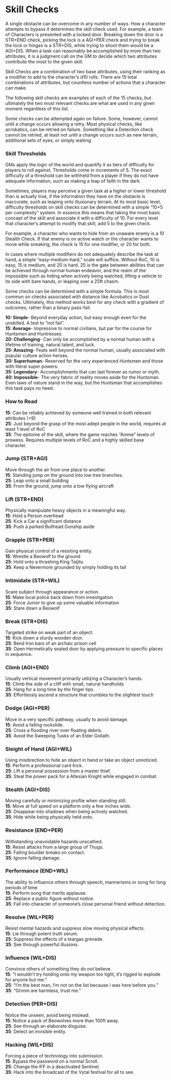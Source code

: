 # Skill Checks

A single obstacle can be overcome in any number of ways. How a character attempts to bypass it determines the skill check used. For example, a team of Characters is presented with a locked door. Breaking down the door is a STR+END check, picking the lock is a AGI+PER check and trying to break the lock or hinges is a STR+DIS, while trying to shoot them would be a AGI+DIS. When a task can reasonably be accomplished by more than two attributes, it is a judgment call on the GM to decide which two attributes contribute the most to the given skill.

Skill Checks are a combination of two base attributes, using their ranking as a modifier to add to the character’s d10 rolls. There are 15 total combinations of attributes, but countless number of actions that a character can make.

The following skill checks are examples of each of the 15 checks, but ultimately the two most relevant checks are what are used in any given moment regardless of this list.

Some checks can be attempted again on failure. Some, however, cannot until a change occurs allowing a retry. Most physical checks, like acrobatics, can be retried on failure. Something like a Detection check cannot be retried, at least not until a change occurs such as new terrain, additional sets of eyes, or simply waiting.

### Skill Thresholds

GMs apply the logic of the world and quantify it as tiers of difficulty for players to roll against. Thresholds come in increments of 5. The exact difficulty of a threshold can be withheld from a player if they do not have adequate information, such as making a leap of faith in the dark.

Sometimes, players may perceive a given task at a higher or lower threshold than is actually true, if the information they have on the obstacle is inaccurate, such as leaping onto illusionary terrain. At its most basic level, difficulty thresholds on skill checks can be determined with a simple “10+5 per complexity” system. In essence this means that taking the most basic concept of the skill and associate it with a difficulty of 10. For every level that character’s attempt to modify that skill, add 5 to the given check.

For example, a character who wants to hide from an unaware enemy is a 10 Stealth Check. If that enemy is on active watch or the character wants to move while sneaking, the check is 15 for one modifier, or 20 for both.

In cases where multiple modifiers do not adequately describe the task at hand, a simple “easy-medium-hard,” scale will suffice. Without RoC, 10 is easy, 15 is medium, and 20 is hard. 25 is the gate between abilities that can be achieved through normal human endeavor, and the realm of the impossible such as hiding when actively being watched, lifting a vehicle to its side with bare hands, or leaping over a 25ft chasm.

Some checks can be determined with a simple formula. This is most common on checks associated with distance like Acrobatics or Dust checks. Ultimately, this method works best for any check with a gradient of outcomes, rather than a binary pass-fail.

**10: Simple**- Beyond everyday action, but easy enough even for the unskilled. A test to “not fail”.  
**15: Average**- Impressive to normal civilians, but par for the course for Huntsmen and Huntresses.  
**20: Challenging**- Can only be accomplished by a normal human with a lifetime of training, natural talent, and luck.  
**25: Amazing**- Feats well beyond the normal human, usually associated with popular culture action heroes.  
**30: Superhuman**- Reserved for the very experienced Huntsmen and those with literal super powers.  
**35: Legendary**- Accomplishments that can last forever as rumor or myth.  
**40: Impossible**- The very fabric of reality moves aside for the Huntsman. Even laws of nature stand in the way, but the Huntsman that accomplishes this task pays no heed.

### How to Read
**15**: Can be reliably achieved by someone well trained in both relevant attributes (+9)  
**25**: Just beyond the grasp of the most adept people in the world, requires at least 1 level of RoC  
**35**: The epitome of the skill, where the game reaches “Anime” levels of prowess. Requires multiple levels of RoC and a highly skilled base character.

### Jump (STR+AGI)
Move through the air from one place to another.  
**15**: Standing jump on the ground into low tree branches.  
**25**: Leap onto a small building  
**35**: From the ground, jump onto a low flying aircraft

### Lift (STR+END)
Physically manipulate heavy objects in a meaningful way.  
**15**: Hold a Person overhead  
**25**: Kick a Car a significant distance  
**35**: Push a parked Bullhead Gunship aside

### Grapple (STR+PER)
Gain physical control of a resisting entity.  
**15**: Wrestle a Beowolf to the ground  
**25**: Hold onto a thrashing King Taijitu  
**35**: Keep a Nevermore grounded by simply holding its tail

### Intimidate (STR+WIL)
Scare subject through appearance or action.  
**15**: Make local police back down from investigation  
**25**: Force Junior to give up some valuable information  
**35**: Stare down a Beowolf

### Break (STR+DIS)
Targeted strike on weak part of an object.  
**15**: Kick down a sturdy wooden door.  
**25**: Bend Iron bars of an archaic prison cell  
**35**: Open Hermetically sealed door by applying pressure to specific places in sequence.

### Climb (AGI+END)
Usually vertical movement primarily utilizing a Character’s hands.  
**15**: Climb the side of a cliff with small, natural handholds  
**25**: Hang for a long time by the finger tips  
**35**: Effortlessly ascend a structure that crumbles to the slightest touch

### Dodge (AGI+PER)
Move in a very specific pathway, usually to avoid damage.  
**15**: Avoid a falling rockslide.  
**25**: Cross a flooding river over floating debris.  
**35**: Avoid the Sweeping Tusks of an Elder Goliath.

### Sleight of Hand (AGI+WIL)
Using misdirection to hide an object in hand or take an object unnoticed.  
**15**: Perform a professional card trick.  
**25**: Lift a personal possession from a master thief.  
**35**: Steal the power pack for a Atlesian Knight while engaged in combat.

### Stealth (AGI+DIS)
Moving carefully or minimizing profile when standing still.  
**15**: Move at full speed on a platform only a few inches wide.  
**25**: Disappear into shadows when being actively watched.  
**35**: Hide while being physically held onto.

### Resistance (END+PER)
Withstanding unavoidable hazards unscathed.  
**15**: Resist attacks from a large group of Thugs.  
**25**: Falling boulder breaks on contact.  
**35**: Ignore falling damage.

### Performance (END+WIL)
The ability to influence others through speech, mannerisms or song for long periods of time.  
**15**: Perform song that merits applause.  
**25**: Replace a public figure without notice.  
**35**: Fall into character of someone’s close personal friend without detection.

### Resolve (WIL+PER)
Resist mental hazards and suppress slow moving physical effects.  
**15**: Lie through potent truth serum.  
**25**: Suppress the effects of a teargas grenade.  
**35**: See through powerful illusions.

### Influence (WIL+DIS)
Convince others of something they do not believe.  
**15**: “I wouldn’t try holding onto my weapon too tight, it’s rigged to explode for anyone but me.”  
**25**: “I’m the best man, I’m not on the list because I was here before you.”  
**35**: “Grimm are harmless, trust me.”

### Detection (PER+DIS)
Notice the unseen, avoid being mislead.  
**15**: Notice a pack of Beowolves more than 100ft away.  
**25**: See through an elaborate disguise.  
**35**: Detect an invisible entity.

### Hacking (WIL+DIS)
Forcing a piece of technology into submission.  
**15**: Bypass the password on a normal Scroll.  
**25**: Change the IFF in a deactivated Sentinel.  
**35**: Hack into the broadcast of the Vytal festival for all to see.
